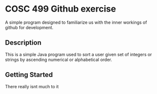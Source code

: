 # COSC 499 Github exercise

A simple program designed to familiarize us with the inner workings of github for development.

## Description

This is a simple Java program used to sort a user given set of integers or strings by ascending numerical or alphabetical order.

## Getting Started

There really isnt much to it


